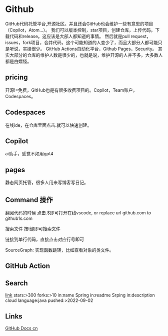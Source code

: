 # Github
GitHub代码托管平台,开源社区。并且还会GitHub也会维护一些有意思的项目（Copilot，Atom...）。
我们可以版本控制，star项目，创建仓库，上传代码，下载代码和release。这应该是大部人都知道的事情。
然后就是pull request，issues，fork项目，合并代码，这个可能知道的人变少了，而且大部分人都可能只是听说，实操很少。
GitHub Actions自动化平台，Github Pages，Security。
其实大部分的仓库的维护人数是很少的，也就是说，维护开源的人并不多，大多数人都是白嫖怪。
## pricing
开源!=免费，GitHub也是有很多收费项目的。Copilot，Team账户，Codespaces。
## Codespaces
在线ide，在仓库里面点击.就可以快速创建。
## Copilot
ai助手，感觉不如用gpt4
## pages
静态网页托管，很多人用来写博客写日记。
## Command 操作
翻阅代码的时候 点击.$即可打开在线vscode, or replace url github.com to github1s.com  

搜索文件 按t键即可搜索文件

链接到单行代码，直接点击对应行号即可

SourceGraph: 实现函数跳转，比如查看对象的类文件。
## GitHub Action

## Search
[link](https://docs.github.com/zh/search-github/getting-started-with-searching-on-github/understanding-the-search-syntax)
stars:>300 
forks:>10
in:name Spring 
in:readme Srping
in:description cloud
language:java
pushed:>2022-09-02

## Links
[GitHub Docs cn](https://docs.github.com/zh)